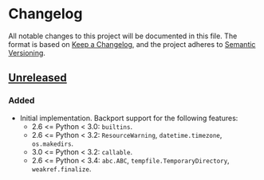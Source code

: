 # Changelog

All notable changes to this project will be documented in this file. The format
is based on [Keep a Changelog](https://keepachangelog.com/en/1.0.0/), and the
project adheres to [Semantic Versioning](https://semver.org/spec/v2.0.0.html).

## [Unreleased]

### Added
- Initial implementation. Backport support for the following features:
  - 2.6 <= Python < 3.0: `builtins`.
  - 2.6 <= Python < 3.2: `ResourceWarning`, `datetime.timezone`,
    `os.makedirs`.
  - 3.0 <= Python < 3.2: `callable`.
  - 2.6 <= Python < 3.4: `abc.ABC`, `tempfile.TemporaryDirectory`,
    `weakref.finalize`.


[Unreleased]:
https://github.com/pylegacy/pylegacy/compare/master...develop
